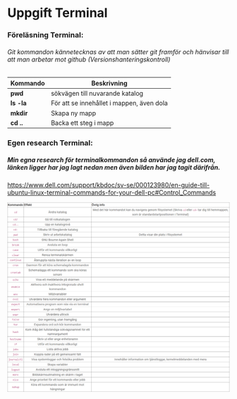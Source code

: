 # Uppgift Terminal

### Föreläsning Terminal:

###### Git kommandon kännetecknas av att man sätter git framför och hänvisar till att man arbetar mot github (Versionshanteringskontroll)

|  Kommando |  Beskrivning |
| --- | ---|
| **pwd** | sökvägen till nuvarande katalog |
| **ls -la** | För att se innehållet i mappen, även dola |
| **mkdir** | Skapa ny mapp |
| **cd ..** | Backa ett steg i mapp | 

### Egen research Terminal: 

##### Min egna research för terminalkommandon så använde jag dell.com, länken ligger har jag lagt nedan men även bilden har jag tagit därifrån. <br> 
https://www.dell.com/support/kbdoc/sv-se/000123980/en-guide-till-ubuntu-linux-terminal-commands-for-your-dell-pc#Control_Commands


![Bild med kommandoexempel](Terminalkommandon.png)